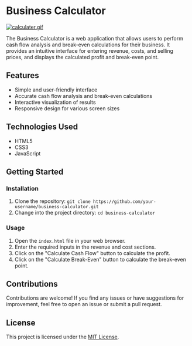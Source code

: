 

# Business Calculator

[![calculater.gif](image-url)](webpage-url)


The Business Calculator is a web application that allows users to perform cash flow analysis and break-even calculations for their business. It provides an intuitive interface for entering revenue, costs, and selling prices, and displays the calculated profit and break-even point.

## Features

- Simple and user-friendly interface
- Accurate cash flow analysis and break-even calculations
- Interactive visualization of results
- Responsive design for various screen sizes

## Technologies Used

- HTML5
- CSS3
- JavaScript


## Getting Started

### Installation

1. Clone the repository: `git clone https://github.com/your-username/business-calculator.git`
2. Change into the project directory: `cd business-calculator`

### Usage

1. Open the `index.html` file in your web browser.
2. Enter the required inputs in the revenue and cost sections.
3. Click on the "Calculate Cash Flow" button to calculate the profit.
4. Click on the "Calculate Break-Even" button to calculate the break-even point.


## Contributions

Contributions are welcome! If you find any issues or have suggestions for improvement, feel free to open an issue or submit a pull request.

## License

This project is licensed under the [MIT License](LICENSE).

